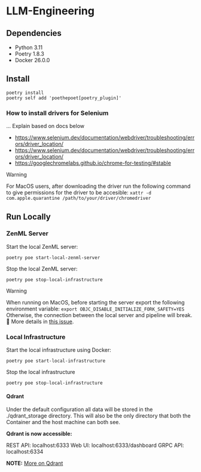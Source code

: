 # LLM-Engineering

## Dependencies

- Python 3.11
- Poetry 1.8.3
- Docker 26.0.0

## Install

```shell
poetry install
poetry self add 'poethepoet[poetry_plugin]'
```

### How to install drivers for Selenium

... Explain based on docs below

* https://www.selenium.dev/documentation/webdriver/troubleshooting/errors/driver_location/
* https://www.selenium.dev/documentation/webdriver/troubleshooting/errors/driver_location/
* https://googlechromelabs.github.io/chrome-for-testing/#stable

> [!WARNING]
> For MacOS users, after downloading the driver run the following command to give permissions for the driver to be accesible: `xattr -d com.apple.quarantine /path/to/your/driver/chromedriver`


## Run Locally 

### ZenML Server

Start the local ZenML server:
```shell
poetry poe start-local-zenml-server
```

Stop the local ZenML server:
```shell
poetry poe stop-local-infrastructure
```

> [!WARNING]  
> When running on MacOS, before starting the server export the following environment variable:
> `export OBJC_DISABLE_INITIALIZE_FORK_SAFETY=YES`
> Otherwise, the connection between the local server and pipeline will break. 🔗 More details in [this issue](https://github.com/zenml-io/zenml/issues/2369).

### Local Infrastructure

Start the local infrastructure using Docker:
```shell
poetry poe start-local-infrastructure
```

Stop the local infrastructure
```shell
poetry poe stop-local-infrastructure
```

#### Qdrant

Under the default configuration all data will be stored in the ./qdrant_storage directory. This will also be the only directory that both the Container and the host machine can both see.

**Qdrant is now accessible:**

REST API: localhost:6333
Web UI: localhost:6333/dashboard
GRPC API: localhost:6334

**NOTE:** [More on Qdrant](https://qdrant.tech/documentation/quick-start/)
